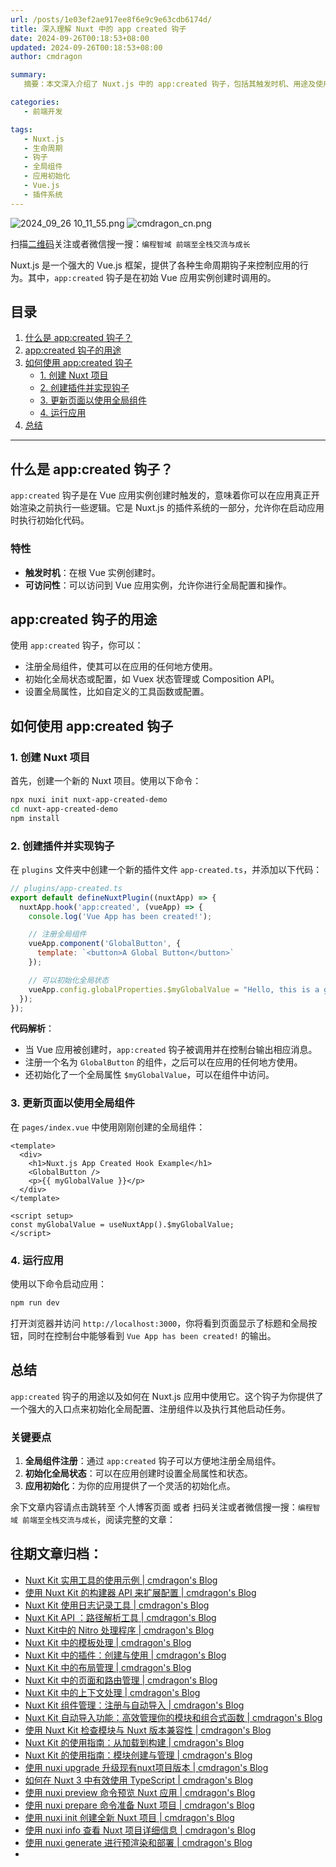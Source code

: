 ```yaml
---
url: /posts/1e03ef2ae917ee8f6e9c9e63cdb6174d/
title: 深入理解 Nuxt 中的 app created 钩子
date: 2024-09-26T00:18:53+08:00
updated: 2024-09-26T00:18:53+08:00
author: cmdragon

summary:
   摘要：本文深入介绍了 Nuxt.js 中的 app:created 钩子，包括其触发时机、用途及使用方法。通过创建 Nuxt 项目、编写插件实现钩子、注册全局组件和配置，展示了在应用初始化阶段执行相关逻辑的实践过程。文中还提供了步骤说明和示例代码，帮助开发者理解如何在项目中有效利用此钩子进行全局设置。

categories:
   - 前端开发

tags:
   - Nuxt.js
   - 生命周期
   - 钩子
   - 全局组件
   - 应用初始化
   - Vue.js
   - 插件系统
---
```


<img src="https://static.cmdragon.cn/blog/images/2024_09_26 10_11_55.png@blog" title="2024_09_26 10_11_55.png" alt="2024_09_26 10_11_55.png"/>


<img src="https://api2.cmdragon.cn/upload/cmder/20250304_012821924.jpg" title="cmdragon_cn.png" alt="cmdragon_cn.png"/>


扫描[二维码](https://api2.cmdragon.cn/upload/cmder/20250304_012821924.jpg)关注或者微信搜一搜：`编程智域 前端至全栈交流与成长`



Nuxt.js 是一个强大的 Vue.js 框架，提供了各种生命周期钩子来控制应用的行为。其中，`app:created` 钩子是在初始 Vue 应用实例创建时调用的。

## 目录

1. [什么是 app:created 钩子？](#什么是-appcreated-钩子)
2. [app:created 钩子的用途](#appcreated-钩子的用途)
3. [如何使用 app:created 钩子](#如何使用-appcreated-钩子)
   - [1. 创建 Nuxt 项目](#1-创建-nuxt-项目)
   - [2. 创建插件并实现钩子](#2-创建插件并实现钩子)
   - [3. 更新页面以使用全局组件](#3-更新页面以使用全局组件)
   - [4. 运行应用](#4-运行应用)
4. [总结](#总结)

---

## 什么是 app:created 钩子？

`app:created` 钩子是在 Vue 应用实例创建时触发的，意味着你可以在应用真正开始渲染之前执行一些逻辑。它是 Nuxt.js 的插件系统的一部分，允许你在启动应用时执行初始化代码。

### 特性

- **触发时机**：在根 Vue 实例创建时。
- **可访问性**：可以访问到 Vue 应用实例，允许你进行全局配置和操作。

## app:created 钩子的用途

使用 `app:created` 钩子，你可以：

- 注册全局组件，使其可以在应用的任何地方使用。
- 初始化全局状态或配置，如 Vuex 状态管理或 Composition API。
- 设置全局属性，比如自定义的工具函数或配置。

## 如何使用 app:created 钩子

### 1. 创建 Nuxt 项目

首先，创建一个新的 Nuxt 项目。使用以下命令：

```bash
npx nuxi init nuxt-app-created-demo
cd nuxt-app-created-demo
npm install
```

### 2. 创建插件并实现钩子

在 `plugins` 文件夹中创建一个新的插件文件 `app-created.ts`，并添加以下代码：

```javascript
// plugins/app-created.ts
export default defineNuxtPlugin((nuxtApp) => {
  nuxtApp.hook('app:created', (vueApp) => {
    console.log('Vue App has been created!');

    // 注册全局组件
    vueApp.component('GlobalButton', {
      template: `<button>A Global Button</button>`
    });

    // 可以初始化全局状态
    vueApp.config.globalProperties.$myGlobalValue = "Hello, this is a global value!";
  });
});
```

**代码解析**：
- 当 Vue 应用被创建时，`app:created` 钩子被调用并在控制台输出相应消息。
- 注册一个名为 `GlobalButton` 的组件，之后可以在应用的任何地方使用。
- 还初始化了一个全局属性 `$myGlobalValue`，可以在组件中访问。

### 3. 更新页面以使用全局组件

在 `pages/index.vue` 中使用刚刚创建的全局组件：

```vue
<template>
  <div>
    <h1>Nuxt.js App Created Hook Example</h1>
    <GlobalButton />
    <p>{{ myGlobalValue }}</p>
  </div>
</template>

<script setup>
const myGlobalValue = useNuxtApp().$myGlobalValue;
</script>
```

### 4. 运行应用

使用以下命令启动应用：

```bash
npm run dev
```

打开浏览器并访问 `http://localhost:3000`，你将看到页面显示了标题和全局按钮，同时在控制台中能够看到 `Vue App has been created!` 的输出。

## 总结

 `app:created` 钩子的用途以及如何在 Nuxt.js 应用中使用它。这个钩子为你提供了一个强大的入口点来初始化全局配置、注册组件以及执行其他启动任务。

### 关键要点

1. **全局组件注册**：通过 `app:created` 钩子可以方便地注册全局组件。
2. **初始化全局状态**：可以在应用创建时设置全局属性和状态。
3. **应用初始化**：为你的应用提供了一个灵活的初始化点。


余下文章内容请点击跳转至 个人博客页面 或者 扫码关注或者微信搜一搜：`编程智域 前端至全栈交流与成长`，阅读完整的文章：

## 往期文章归档：

- [Nuxt Kit 实用工具的使用示例 | cmdragon's Blog](https://blog.cmdragon.cn/posts/a66da411afd2/)
- [使用 Nuxt Kit 的构建器 API 来扩展配置 | cmdragon's Blog](https://blog.cmdragon.cn/posts/f6e87c3cf111/)
- [Nuxt Kit 使用日志记录工具 | cmdragon's Blog](https://blog.cmdragon.cn/posts/37ad5a680e7d/)
- [Nuxt Kit API ：路径解析工具 | cmdragon's Blog](https://blog.cmdragon.cn/posts/441492dbf6ae/)
- [Nuxt Kit中的 Nitro 处理程序 | cmdragon's Blog](https://blog.cmdragon.cn/posts/2bd1fe409aca/)
- [Nuxt Kit 中的模板处理 | cmdragon's Blog](https://blog.cmdragon.cn/posts/4cf144d7b562/)
- [Nuxt Kit 中的插件：创建与使用 | cmdragon's Blog](https://blog.cmdragon.cn/posts/080baafc9cf0/)
- [Nuxt Kit 中的布局管理 | cmdragon's Blog](https://blog.cmdragon.cn/posts/1c99e3fc4fb0/)
- [Nuxt Kit 中的页面和路由管理 | cmdragon's Blog](https://blog.cmdragon.cn/posts/85c68e006ffc/)
- [Nuxt Kit 中的上下文处理 | cmdragon's Blog](https://blog.cmdragon.cn/posts/83b074b7a330/)
- [Nuxt Kit 组件管理：注册与自动导入 | cmdragon's Blog](https://blog.cmdragon.cn/posts/1097e357ea9a/)
- [Nuxt Kit 自动导入功能：高效管理你的模块和组合式函数 | cmdragon's Blog](https://blog.cmdragon.cn/posts/54548c5422db/)
- [使用 Nuxt Kit 检查模块与 Nuxt 版本兼容性 | cmdragon's Blog](https://blog.cmdragon.cn/posts/7739f2e3f502/)
- [Nuxt Kit 的使用指南：从加载到构建 | cmdragon's Blog](https://blog.cmdragon.cn/posts/89214487bbdc/)
- [Nuxt Kit 的使用指南：模块创建与管理 | cmdragon's Blog](https://blog.cmdragon.cn/posts/4dc052ff586b/)
- [使用 nuxi upgrade 升级现有nuxt项目版本 | cmdragon's Blog](https://blog.cmdragon.cn/posts/07ce67a781de/)
- [如何在 Nuxt 3 中有效使用 TypeScript | cmdragon's Blog](https://blog.cmdragon.cn/posts/cd079a58ef40/)
- [使用 nuxi preview 命令预览 Nuxt 应用 | cmdragon's Blog](https://blog.cmdragon.cn/posts/7f243ae60d60/)
- [使用 nuxi prepare 命令准备 Nuxt 项目 | cmdragon's Blog](https://blog.cmdragon.cn/posts/1df59c03194c/)
- [使用 nuxi init 创建全新 Nuxt 项目 | cmdragon's Blog](https://blog.cmdragon.cn/posts/25142fd0f7a7/)
- [使用 nuxi info 查看 Nuxt 项目详细信息 | cmdragon's Blog](https://blog.cmdragon.cn/posts/15f6f5b42fd0/)
- [使用 nuxi generate 进行预渲染和部署 | cmdragon's Blog](https://blog.cmdragon.cn/posts/ab02ca20e749/)
-

